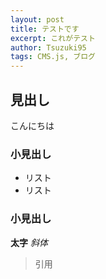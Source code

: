 ```yaml
---
layout: post
title: テストです
excerpt: これがテスト
author: Tsuzuki95
tags: CMS.js, ブログ
---
```


## 見出し

こんにちは

### 小見出し

- リスト
- リスト

### 小見出し

**太字** *斜体*

> 引用
